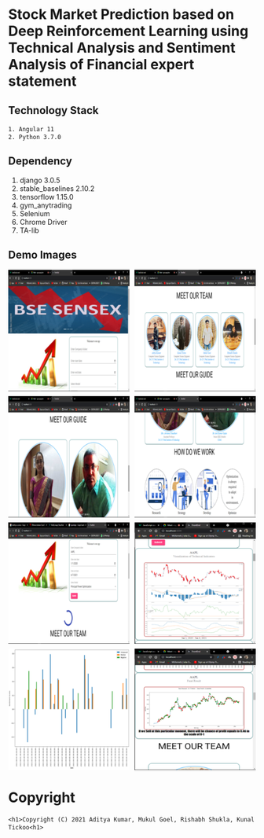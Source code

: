 # Stock Market Prediction based on Deep Reinforcement Learning using Technical Analysis and Sentiment Analysis of Financial expert statement

## Technology Stack
    1. Angular 11
    2. Python 3.7.0
    
## Dependency
   1. django 3.0.5
   2. stable_baselines 2.10.2
   3. tensorflow 1.15.0
   4. gym_anytrading
   5. Selenium 
   6. Chrome Driver
   7. TA-lib

## Demo Images

<p style="display:grid; grid-gap:10px; grid-template-columns:auto auto ">
    <img src="/Images/image1.png"/>
    <img src="/Images/image2.png"/>
    <img src="/Images/image3.png" />
    <img src="/Images/image4.png" />
    <img src="/Images/image5.png"/>
    <img src="/Images/image7.png"/>
    <img src="/Images/image8.png"/>
    <img src="/Images/image9.png"/>
</p>

# Copyright
    
    <h1>Copyright (C) 2021 Aditya Kumar, Mukul Goel, Rishabh Shukla, Kunal Tickoo<h1>


